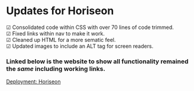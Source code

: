 # Updates for Horiseon

&#x2611; Consolidated code within CSS with over 70 lines of code trimmed.
<br>
&#x2611; Fixed links within nav to make it work.
<br>
&#x2611; Cleaned up HTML for a more sematic feel.
<br>
&#x2611; Updated images to include an ALT tag for screen readers. 

### Linked below is the website to show all functionality remained the *same* including working links.

[Deployment: Horiseon](https://emmettrr.github.io/Horiseon-Refactor/)